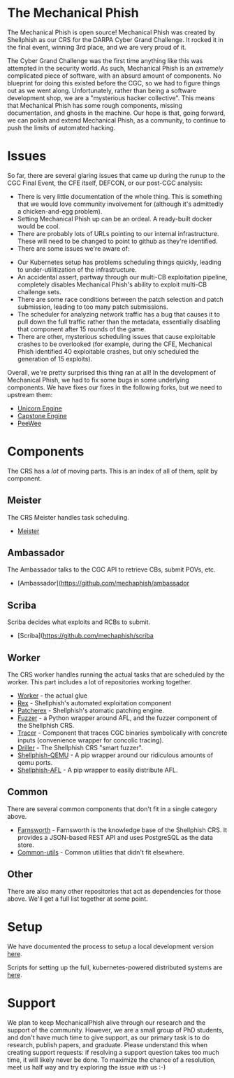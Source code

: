 # The Mechanical Phish

The Mechanical Phish is open source!
Mechanical Phish was created by Shellphish as our CRS for the DARPA Cyber Grand Challenge.
It rocked it in the final event, winning 3rd place, and we are very proud of it.

The Cyber Grand Challenge was the first time anything like this was attempted in the security world.
As such, Mechanical Phish is an *extremely* complicated piece of software, with an absurd amount of components.
No blueprint for doing this existed before the CGC, so we had to figure things out as we went along.
Unfortunately, rather than being a software development shop, we are a "mysterious hacker collective".
This means that Mechanical Phish has some rough components, missing documentation, and ghosts in the machine.
Our hope is that, going forward, we can polish and extend Mechanical Phish, as a community, to continue to push the limits of automated hacking.

# Issues

So far, there are several glaring issues that came up during the runup to the CGC Final Event, the CFE itself, DEFCON, or our post-CGC analysis:

- There is very little documentation of the whole thing. This is something that we would love community involvement for (although it's admittedly a chicken-and-egg problem).
- Setting Mechanical Phish up can be an ordeal. A ready-built docker would be cool.
- There are probably lots of URLs pointing to our internal infrastructure. These will need to be changed to point to github as they're identified.
- There are some issues we're aware of:
 * Our Kubernetes setup has problems scheduling things quickly, leading to under-utilitization of the infrastructure.
 * An accidental assert, partway through our multi-CB exploitation pipeline, completely disables Mechanical Phish's ability to exploit multi-CB challenge sets.
 * There are some race conditions between the patch selection and patch submission, leading to too many patch submissions.
 * The scheduler for analyzing network traffic has a bug that causes it to pull down the full traffic rather than the metadata, essentially disabling that component after 15 rounds of the game.
 * There are other, mysterious scheduling issues that cause exploitable crashes to be overlooked (for example, during the CFE, Mechanical Phish identified 40 exploitable crashes, but only scheduled the generation of 15 exploits).

Overall, we're pretty surprised this thing ran at all!
In the development of Mechanical Phish, we had to fix some bugs in some underlying components.
We have fixes our fixes in the following forks, but we need to upstream them:

- [Unicorn Engine](https://github.com/angr/unicorn)
- [Capstone Engine](https://github.com/angr/capstone)
- [PeeWee](https://github.com/mechaphish/peewee)

# Components

The CRS has a *lot* of moving parts.
This is an index of all of them, split by component.

## Meister

The CRS Meister handles task scheduling.

- [Meister](https://github.com/mechaphish/meister)

## Ambassador

The Ambassador talks to the CGC API to retrieve CBs, submit POVs, etc.

- [Ambassador](https://github.com/mechaphish/ambassador

## Scriba

Scriba decides what exploits and RCBs to submit.

- [Scriba](https://github.com/mechaphish/scriba

## Worker

The CRS worker handles running the actual tasks that are scheduled by the worker.
This part includes a lot of repositories working together.

- [Worker](https://github.com/mechaphish/worker) - the actual glue
- [Rex](https://github.com/shellphish/rex) - Shellphish's automated exploitation component
- [Patcherex](https://github.com/shellphish/patcherex) - Shellphish's atomatic patching engine.
- [Fuzzer](https://github.com/shellphish/fuzzer) - a Python wrapper around AFL, and the fuzzer component of the Shellphish CRS.
- [Tracer](https://github.com/angr/tracer) - Component that traces CGC binaries symbolically with concrete inputs (convenience wrapper for concolic tracing).
- [Driller](https://github.com/shellphish/driller) - The Shellphish CRS "smart fuzzer".
- [Shellphish-QEMU](https://github.com/angr/shellphish-qemu) - A pip wrapper around our ridiculous amounts of qemu ports.
- [Shellphish-AFL](https://github.com/shellphish/shellphish-afl) - A pip wrapper to easily distribute AFL.

## Common

There are several common components that don't fit in a single category above.

- [Farnsworth](https://github.com/mechaphish/farnsworth) - Farnsworth is the knowledge base of the Shellphish CRS. It provides a JSON-based REST API and uses PostgreSQL as the data store.
- [Common-utils](https://github.com/mechaphish/common-utils) - Common utilities that didn't fit elsewhere.

## Other

There are also many other repositories that act as dependencies for those above.
We'll get a full list together at some point.

# Setup

We have documented the process to setup a local development version [here](development.md).

Scripts for setting up the full, kubernetes-powered distributed systems are [here](https://github.com/mechaphish/setup).

# Support

We plan to keep MechanicalPhish alive through our research and the support of the community.
However, we are a small group of PhD students, and don't have much time to give support, as our primary task is to do research, publish papers, and graduate.
Please understand this when creating support requests: if resolving a support question takes too much time, it will likely never be done.
To maximize the chance of a resolution, meet us half way and try exploring the issue *with* us :-)
